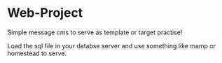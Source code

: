 # Web-Project
Simple message cms to serve as template or target practise!

Load the sql file in your databse server and use something like mamp or homestead to serve.
